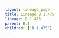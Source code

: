 ```yaml
---
layout: lineage_page
title: Lineage B.1.475
lineage: B.1.475
parent: B.1
children: ['B.1.475']
---
```

